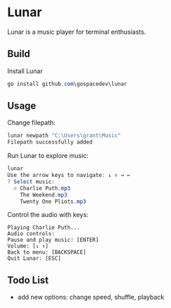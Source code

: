 # Lunar

Lunar is a music player for terminal enthusiasts.

## Build

Install Lunar

```powershell
go install github.com\gospacedev\lunar
```

## Usage
Change filepath:

```powershell
lunar newpath "C:\Users\grant\Music"
Filepath successfully added
```

Run Lunar to explore music:

```powershell
lunar
Use the arrow keys to navigate: ↓ ↑ → ←
? Select music:
  > Charlie Puth.mp3
    The Weekend.mp3
    Twenty One Pliots.mp3
```

Control the audio with keys:
```
Playing Charlie Puth...
Audio controls:
Pause and play music: [ENTER]
Volume: [↓ ↑]
Back to menu: [BACKSPACE]
Quit Lunar: [ESC]
```

## Todo List

- add new options: change speed, shuffle, playback